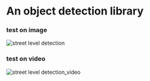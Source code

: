 # An object detection library

### test on image

![street level detection](https://github.com/sjyangkevin/ODLib/blob/main/data/Yolo_v3/outputs/car-image.jpeg)

### test on video

![street level detection_video](https://github.com/sjyangkevin/ODLib/blob/main/data/Yolo_v3/outputs/street_video.tiny.jpeg)
